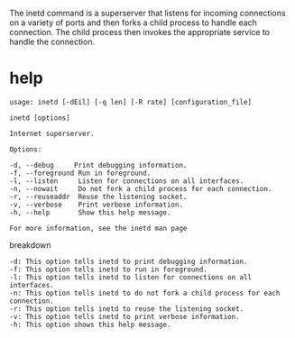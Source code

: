 The inetd command is a superserver that listens for incoming connections on a variety of ports and then forks a child process to handle each connection. The child process then invokes the appropriate service to handle the connection.

# help 

```
usage: inetd [-dEil] [-q len] [-R rate] [configuration_file]

inetd [options]

Internet superserver.

Options:

-d, --debug     Print debugging information.
-f, --foreground Run in foreground.
-l, --listen     Listen for connections on all interfaces.
-n, --nowait     Do not fork a child process for each connection.
-r, --reuseaddr  Reuse the listening socket.
-v, --verbose    Print verbose information.
-h, --help       Show this help message.

For more information, see the inetd man page
```

breakdown 

```
-d: This option tells inetd to print debugging information.
-f: This option tells inetd to run in foreground.
-l: This option tells inetd to listen for connections on all interfaces.
-n: This option tells inetd to do not fork a child process for each connection.
-r: This option tells inetd to reuse the listening socket.
-v: This option tells inetd to print verbose information.
-h: This option shows this help message.
```
